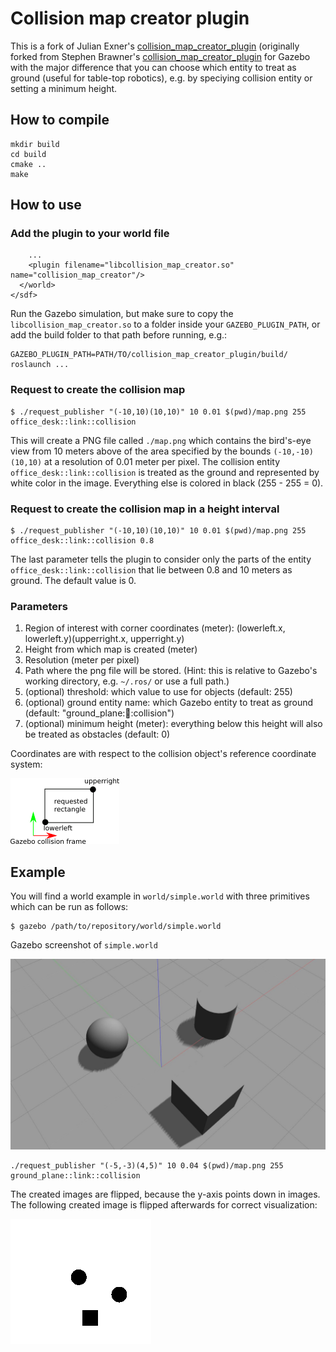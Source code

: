 # Collision map creator plugin

This is a fork of Julian Exner's [collision\_map\_creator\_plugin](https://bitbucket.org/jexner/collision_map_creator_plugin/overview) (originally forked from Stephen Brawner's [collision\_map\_creator\_plugin](https://bitbucket.org/brawner/collision_map_creator_plugin) for Gazebo with the major difference that you can choose which entity to treat as ground (useful for table-top robotics), e.g. by speciying collision entity or setting a minimum height.

## How to compile

```
mkdir build
cd build
cmake ..
make
```

## How to use

### Add the plugin to your world file

```
    ...
    <plugin filename="libcollision_map_creator.so" name="collision_map_creator"/>
  </world>
</sdf>
```

Run the Gazebo simulation, but make sure to copy the `libcollision_map_creator.so` to a folder inside your `GAZEBO_PLUGIN_PATH`, or add the build folder to that path before running, e.g.:

```
GAZEBO_PLUGIN_PATH=PATH/TO/collision_map_creator_plugin/build/ roslaunch ...
```

### Request to create the collision map

```
$ ./request_publisher "(-10,10)(10,10)" 10 0.01 $(pwd)/map.png 255 office_desk::link::collision
```
This will create a PNG file called `./map.png` which contains the bird's-eye view from 10 meters above of the area specified by the bounds `(-10,-10)(10,10)` at a resolution of 0.01 meter per pixel. The collision entity `office_desk::link::collision` is treated as the ground and represented by white color in the image. Everything else is colored in black (255 - 255 = 0).

### Request to create the collision map in a height interval

```
$ ./request_publisher "(-10,10)(10,10)" 10 0.01 $(pwd)/map.png 255 office_desk::link::collision 0.8
```
The last parameter tells the plugin to consider only the parts of the entity `office_desk::link::collision` that lie between 0.8 and 10 meters as ground. The default value is 0.

### Parameters

1. Region of interest with corner coordinates (meter): (lowerleft.x, lowerleft.y)(upperright.x, upperright.y)
2. Height from which map is created (meter)
3. Resolution (meter per pixel)
4. Path where the png file will be stored. (Hint: this is relative to Gazebo's working directory, e.g. `~/.ros/` or use a full path.)
5. (optional) threshold: which value to use for objects (default: 255)
6. (optional) ground entity name: which Gazebo entity to treat as ground (default: "ground_plane::link::collision")
7. (optional) minimum height (meter): everything below this height will also be treated as obstacles (default: 0)

Coordinates are with respect to the collision object's reference coordinate system:

![sketch](images/sketch.png)

## Example

You will find a world example in `world/simple.world` with three primitives which can be run as follows:
```
$ gazebo /path/to/repository/world/simple.world
```
Gazebo screenshot of `simple.world`

![simple.world](images/simple.png)

```
./request_publisher "(-5,-3)(4,5)" 10 0.04 $(pwd)/map.png 255 ground_plane::link::collision
```
The created images are flipped, because the y-axis points down in images.
The following created image is flipped afterwards for correct visualization:

![map_flipped](images/map_flip.png)
